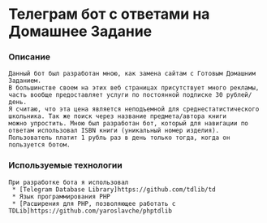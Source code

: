 # Телеграм бот с ответами на Домашнее Задание
### Описание
    Данный бот был разработан мною, как замена сайтам с Готовым Домашним Заданием. 
    В большинстве своем на этих веб страницах присутствует много рекламы, часть вообще предоставляет услуги по постоянной подписке 30 рублей/день.
    Я считаю, что эта цена является неподъемной для среднестатистического школьника. Так же поиск через название предмета/автора книги
    можно упростить. Мною был разработан бот, который для навигации по ответам использовал ISBN книги (уникальный номер изделия).
    Пользователь платит 1 рубль раз в день только тогда, когда он пользуется ботом.
### Используемые технологии
    При разработке бота я использовал
     * [Telegram Database Library]https://github.com/tdlib/td
     * Язык программирования PHP
     * [Расширения для PHP, позволяющее работать с TDLib]https://github.com/yaroslavche/phptdlib
